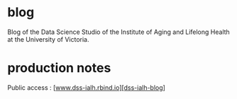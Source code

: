 # blog

Blog of the Data Science Studio of the Institute of Aging and Lifelong Health at the University of Victoria.

# production notes

Public access : [www.dss-ialh.rbind.io][dss-ialh-blog]



[dss-ialh-blog]: https://dss-ialh.netlify.com
